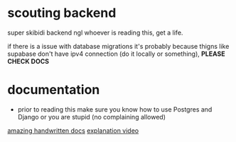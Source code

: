 # scouting backend
super skibidi backend ngl whoever is reading this, get a life.

if there is a issue with database migrations it's probably because thigns like supabase don't have ipv4 connection (do it locally or something), **PLEASE CHECK DOCS**

# documentation
- prior to reading this make sure you know how to use Postgres and Django or you are stupid (no complaining allowed)

[amazing handwritten docs](https://docs.google.com/document/d/1j8sGcgMbEVxCqPeh8ryBpwavfzDKIEpoXyBpnNdTXAw/edit?usp=sharing)
[explanation video](https://youtu.be/YA8p_KDmDHU?si=8hL5lnpF7sNuH9Cz)